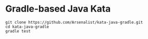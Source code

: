 # Gradle-based Java Kata

```
git clone https://github.com/Arsenalist/kata-java-gradle.git
cd kata-java-gradle
gradle test

```
